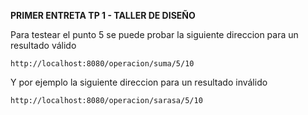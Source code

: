 **PRIMER ENTRETA TP 1 - TALLER DE DISEÑO**

Para testear el punto 5 se puede probar la siguiente direccion para un resultado válido

`http://localhost:8080/operacion/suma/5/10`

Y por ejemplo la siguiente direccion para un resultado inválido

`http://localhost:8080/operacion/sarasa/5/10`

